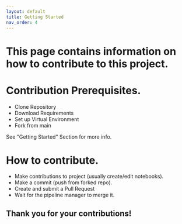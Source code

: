 ```yaml
---
layout: default
title: Getting Started
nav_order: 4
--- 
```


# This page contains information on how to contribute to this project.

# Contribution Prerequisites.
- Clone Repository
- Download Requirements
- Set up Virtual Environment
- Fork from main 		

See "Getting Started" Section for more info.

# How to contribute.
- Make contributions to project (usually create/edit notebooks).
- Make a commit (push from forked repo).
- Create and submit a Pull Request
- Wait for the pipeline manager to merge it.

## Thank you for your contributions!

